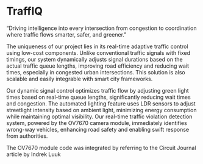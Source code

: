 # TraffIQ

“Driving intelligence into every intersection from congestion to coordination where traffic flows smarter, safer, and greener.”

The uniqueness of our project lies in its real-time adaptive traffic control using low-cost 
components. Unlike conventional traffic signals with fixed timings, our system dynamically 
adjusts signal durations based on the actual traffic queue lengths, improving road efficiency 
and reducing wait times, especially in congested urban intersections. This solution is also 
scalable and easily integrable with smart city frameworks.

Our dynamic signal control optimizes traffic flow by adjusting green light times based on real-time queue lengths, significantly 
reducing wait times and congestion. The automated lighting feature uses LDR sensors to adjust streetlight intensity based on 
ambient light, minimizing energy consumption while maintaining optimal visibility. Our real-time traffic violation detection system, 
powered by the OV7670 camera module, immediately identifies wrong-way vehicles, enhancing road safety and enabling swift 
response from authorities.

The OV7670 module code was integrated by referring to the Circuit Journal article by Indrek Luuk
